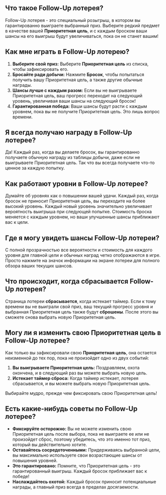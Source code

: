 ## Что такое Follow-Up лотерея?
Follow-Up лотерея - это специальный розыгрыш, в котором вы гарантированно выиграете выбранный приз. Выберите редкий предмет в качестве вашей **Приоритетная цель**, и с каждым броском ваши шансы на его выигрыш будут увеличиваться, пока он не станет вашим!

## Как мне играть в Follow-Up лотерею?
1. **Выберите свой приз:** Выберите **Приоритетная цель** из списка, чтобы зафиксировать его.
2. **Бросайте ради добычи:** Нажмите **Бросок**, чтобы попытаться получить вашу Приоритетная цель, а также другие обычные награды.
3. **Шансы лучше с каждым разом:** Если вы не выигрываете Приоритетная цель, ваш прогресс переходит на следующий уровень, увеличивая ваши шансы на следующий бросок!
4. **Гарантированная победа:** Ваши шансы будут расти с каждым уровнем, пока вы не получите Приоритетная цель. Это лишь вопрос времени.

## Я всегда получаю награду в Follow-Up лотерее?
Да! Каждый раз, когда вы делаете бросок, вы гарантированно получаете обычную награду из таблицы добычи, даже если не выигрываете Приоритетная цель. Так что вы всегда получаете что-то ценное за каждую попытку.

## Как работают уровни в Follow-Up лотерее?
Думайте об уровнях как о повышении вашей удачи. Каждый раз, когда бросок не приносит Приоритетная цель, вы переходите на более высокий уровень. Каждый новый уровень значительно увеличивает вероятность выигрыша при следующей попытке. Стоимость броска меняется с каждым уровнем, но ваши улучшенные шансы приближают вас к цели.

## Где я могу увидеть шансы Follow-Up лотереи?
С полной прозрачностью все вероятности и стоимость для каждого уровня для главной цели и обычных наград четко отображаются в игре. Просто нажмите на значок информации на экране лотереи для полного обзора ваших текущих шансов.

## Что происходит, когда сбрасывается Follow-Up лотерея?
Страница лотереи **сбрасывается**, когда истекает таймер. Если к тому времени вы не выиграли свой приз, ваш текущий прогресс уровня и выбранная Приоритетная цель также будут **сброшены**. После этого вы сможете снова выбрать новую Приоритетная цель.

## Могу ли я изменить свою Приоритетная цель в Follow-Up лотерее?
Как только вы зафиксировали свою **Приоритетная цель**, она остается неизменной до тех пор, пока не произойдет одно из двух событий:
1. **Вы выигрываете Приоритетная цель:** Поздравляем, охота окончена, и в следующий раз вы можете выбрать новую цель.
2. **Истекает таймер сброса:** Когда таймер истекает, лотерея сбрасывается, и вы можете выбрать новую Приоритетная цель.

Выбирайте мудро, прежде чем фиксировать свою Приоритетная цель!

## Есть какие-нибудь советы по Follow-Up лотерее?
- **Фиксируйте осторожно:** Вы не можете изменить свою Приоритетная цель после выбора, пока не выиграете ее или не произойдет сброс, поэтому убедитесь, что это именно тот приз, который вы действительно хотите.
- **Оставайтесь сосредоточенными:** Придерживаясь выбранной цели, вы максимально используете свои возрастающие шансы от повышения уровней.
- **Это гарантировано:** Помните, что Приоритетная цель - это гарантированный выигрыш. Каждый бросок приближает вас к победе!
- **Наслаждайтесь охотой:** Каждый бросок приносит потенциальные награды, а главный приз всегда в пределах досягаемости. 